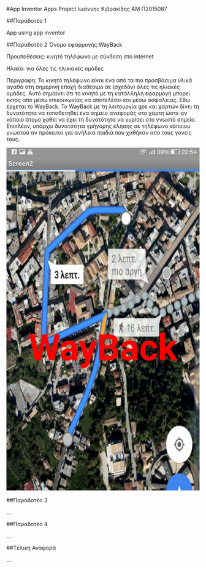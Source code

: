 #App Inventor Apps Project
Ιωάννης Κιβρακίδης
ΑΜ Π2015087

##Παραδοτέο 1

App using app inventor

##Παραδοτέο 2
Όνομα εφαρμογής:WayBack

Προυποθέσεις: κινητό τηλέφωνο με σύνδεση στο internet

Ηλικία: για όλες τις ηλικιακές ομάδες

Περιγραφη:
Το κινητό τηλέφωνο είναι ένα από τα πιο προσβάσιμα υλικά αγαθά
στη σημερινή εποχή διαθέσιμο σε (σχεδόν) όλες τις ηλιακές ομάδες. Αυτό σημαίνει ότι το κινητό με τη κατάλληλη εφαρμογή
μπορεί εκτός από μέσω επικοινωνίας να αποτελέσει και μέσω ασφαλείας. Εδώ έρχεται το WayBack. Το WayBack με τη λειτουργία gps
και χαρτών δίνει τη δυνατότητα να τοποθετηθεί ένα σημείο αναφοράς στο χάρτη ώστε αν κάποιο άτομο χαθεί να έχει τη δυνατότητα να γυρίσει
στο γνωστό σημείο. Επιπλέον, υπάρχει δυνατότητα γρήγορης κλήσης σε τηλέφωνο κάποιου γνωστού αν πρόκειται για ανήλικα παιδιά που
χαθήκαν απο τους γονείς  τους.

![OpeningScreen](15052067_1415577391803165_2022517390_o.jpg)


##Παραδοτέο 3

...

##Παραδοτέο 4

...

##Tελική Αναφορά

...
